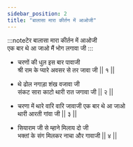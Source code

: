 ```yaml
---
sidebar_position: 2
title: "बालासा मारा कीर्तन में आओजी"
---
```


:::noteटेर
बालासा मारा कीर्तन में आओजी <br/>
एक बार थे आ जाओ मैं भोग लगावा जी
:::

- चरणों की धुल इस बार पावाजी <br/>
  श्री राम के प्यारे अवसर से तर जावा जी || १ ||

- थे ढोल नगाड़ा शंख वजावा जी <br/>
  संकट सारा काटो थारी रात जगावा जी || २ ||

- चरणा में थारे वारि वारि जावाजी एक बार थे आ जाओ <br/>
  थारी आरती गांवा जी || ३ ||

- सियाराम जी से म्हाने मिलाय दो जी <br/>
  भक्तां के संग मिलकर नाचा और गावाजी || ४ ||
